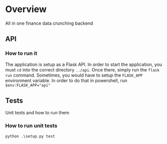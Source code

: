 # Overview

All in one finance data crunching backend

## API

### How to run it

The application is setup as a Flask API. In order to start the application, you must `cd` into the correct directory `../api`. Once there, simply run the `flask run` command. Sometimes, you would have to setup the `FLASK_APP` environment variable. In order to do that in powershell, run `$env:FLASK_APP="api"`

## Tests

Unit tests and how to run them

### How to run unit tests

`python .\setup.py test`
